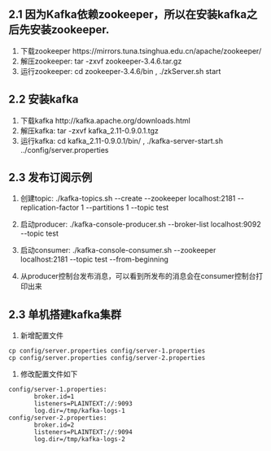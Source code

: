 ## 2.1 因为Kafka依赖zookeeper，所以在安装kafka之后先安装zookeeper.

1. 下载zookeeper https:\/\/mirrors.tuna.tsinghua.edu.cn\/apache\/zookeeper\/
2. 解压zookeeper:  tar -zxvf zookeeper-3.4.6.tar.gz 
3. 运行zookeeper: cd  zookeeper-3.4.6\/bin , .\/zkServer.sh start

## 2.2 安装kafka

1. 下载kafka http:\/\/kafka.apache.org\/downloads.html
2. 解压kafka:  tar -zxvf kafka\_2.11-0.9.0.1.tgz 
3. 运行kafka:  cd kafka\_2.11-0.9.0.1\/bin\/ ,  .\/kafka-server-start.sh ..\/config\/server.properties 

## 2.3 发布订阅示例

1. 创建topic: .\/kafka-topics.sh --create --zookeeper localhost:2181 --replication-factor 1 --partitions 1 --topic test

2. 启动producer:  .\/kafka-console-producer.sh --broker-list localhost:9092 --topic test

3. 启动consumer:  .\/kafka-console-consumer.sh --zookeeper localhost:2181 --topic test --from-beginning

4. 从producer控制台发布消息，可以看到所发布的消息会在consumer控制台打印出来


## 2.3 单机搭建kafka集群

1. 新增配置文件

```
cp config/server.properties config/server-1.properties
cp config/server.properties config/server-2.properties
```

1. 修改配置文件如下
```
config/server-1.properties: 
       broker.id=1 
       listeners=PLAINTEXT://:9093 
       log.dir=/tmp/kafka-logs-1 
config/server-2.properties: 
       broker.id=2 
       listeners=PLAINTEXT://:9094 
       log.dir=/tmp/kafka-logs-2
```


